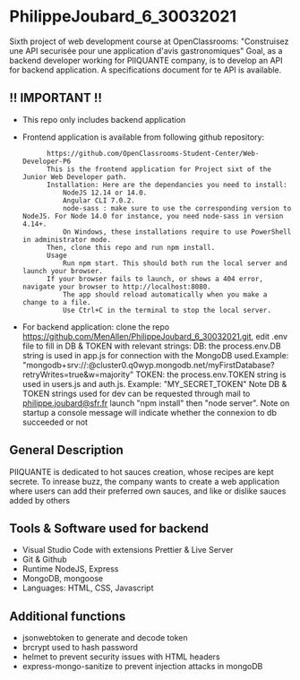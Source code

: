 # PhilippeJoubard_6_30032021
Sixth project of web development course at OpenClassrooms:  "Construisez une API securisée pour une application d'avis gastronomiques"
Goal, as a backend developer working for PIIQUANTE company, is to develop an API for backend application.
A specifications document for te API is available.

## !! IMPORTANT !!
- This repo only includes backend application
- Frontend application is available from following github repository: 

			https://github.com/OpenClassrooms-Student-Center/Web-Developer-P6
			This is the frontend application for Project sixt of the Junior Web Developer path.
			Installation: Here are the dependancies you need to install:
				NodeJS 12.14 or 14.0.
				Angular CLI 7.0.2.
				node-sass : make sure to use the corresponding version to NodeJS. For Node 14.0 for instance, you need node-sass in version 4.14+.
				On Windows, these installations require to use PowerShell in administrator mode.
			Then, clone this repo and run npm install.
			Usage
				Run npm start. This should both run the local server and launch your browser.
			If your browser fails to launch, or shows a 404 error, navigate your browser to http://localhost:8080.
				The app should reload automatically when you make a change to a file.
				Use Ctrl+C in the terminal to stop the local server.

- For backend application:
		clone the repo https://github.com/MenAllen/PhilippeJoubard_6_30032021.git,
		edit .env file to fill in DB & TOKEN with relevant strings:
			DB: the process.env.DB string is used in app.js for connection with the MongoDB used.Example:
				"mongodb+srv://<user>:<password>@cluster0.q0wyp.mongodb.net/myFirstDatabase?retryWrites=true&w=majority"
			TOKEN: the process.env.TOKEN string is used in users.js and auth.js. Example:
				"MY_SECRET_TOKEN"
			Note DB & TOKEN strings used for dev can be requested through mail to philippe.joubard@sfr.fr
		launch "npm install" then "node server". Note on startup a console message will indicate whether the connexion to db succeeded or not


## General Description
PIIQUANTE is dedicated to hot sauces creation, whose recipes are kept secrete. To inrease buzz, the company
wants to create a web application where users can add their preferred own sauces, and like or dislike sauces added by others

## Tools & Software used for backend
- Visual Studio Code with extensions Prettier & Live Server
- Git & Github
- Runtime NodeJS, Express
- MongoDB, mongoose
- Languages: HTML, CSS, Javascript

## Additional functions
- jsonwebtoken to generate and decode token
- brcrypt used to hash password
- helmet to prevent security issues with HTML headers
- express-mongo-sanitize to prevent injection attacks in mongoDB